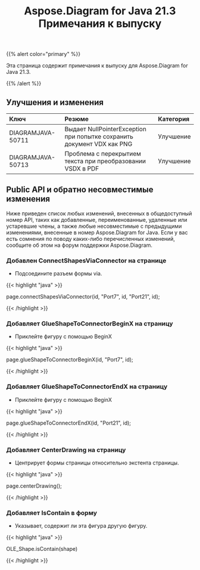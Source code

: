 ﻿---
title: Aspose.Diagram for Java 21.3 Примечания к выпуску
type: docs
weight: 10
url: /ru/java/aspose-diagram-for-java-21-3-release-notes/
---
{{% alert color="primary" %}}

Эта страница содержит примечания к выпуску для Aspose.Diagram for Java 21.3.

{{% /alert %}}
## **Улучшения и изменения**  ##

|**Ключ**|**Резюме**|**Категория**|
|:- |:- |:- |
|DIAGRAMJAVA-50711|Выдает NullPointerException при попытке сохранить документ VDX как PNG|Улучшение|
|DIAGRAMJAVA-50713|Проблема с перекрытием текста при преобразовании VSDX в PDF|Улучшение|
## **Public API и обратно несовместимые изменения**
Ниже приведен список любых изменений, внесенных в общедоступный номер API, таких как добавленные, переименованные, удаленные или устаревшие члены, а также любые несовместимые с предыдущими изменениями, внесенные в номер Aspose.Diagram for Java. Если у вас есть сомнения по поводу каких-либо перечисленных изменений, сообщите об этом на форум поддержки Aspose.Diagram.
### **Добавлен ConnectShapesViaConnector на странице**
- Подсоедините разъем формы via.

{{< highlight "java" >}}

page.connectShapesViaConnector(id, "Port7", id, "Port21", id);

{{< /highlight >}}
### **Добавляет GlueShapeToConnectorBeginX на страницу**
- Приклейте фигуру с помощью BeginX



{{< highlight "java" >}}

page.glueShapeToConnectorBeginX(id, "Port7", id);

{{< /highlight >}}
### **Добавляет GlueShapeToConnectorEndX на страницу**
- Приклейте фигуру с помощью BeginX



{{< highlight "java" >}}

page.glueShapeToConnectorEndX(id, "Port21", id);

{{< /highlight >}}
### **Добавляет CenterDrawing на страницу**
- Центрирует формы страницы относительно экстента страницы.



{{< highlight "java" >}}

page.centerDrawing();

{{< /highlight >}}
### **Добавляет IsContain в форму**
- Указывает, содержит ли эта фигура другую фигуру.



{{< highlight "java" >}}

OLE_Shape.isContain(shape)

{{< /highlight >}}